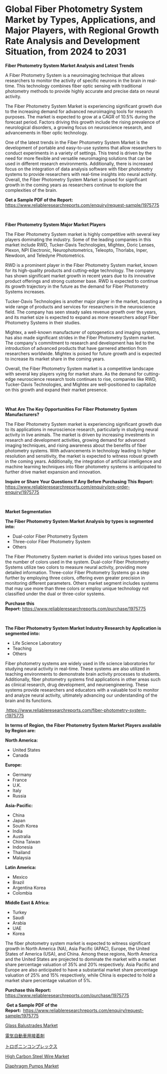 <p><h1>Global Fiber Photometry System Market by Types, Applications, and Major Players, with Regional Growth Rate Analysis and Development Situation, from 2024 to 2031</h1></p><p><strong>Fiber Photometry System Market Analysis and Latest Trends</strong></p>
<p><p>A Fiber Photometry System is a neuroimaging technique that allows researchers to monitor the activity of specific neurons in the brain in real-time. This technology combines fiber optic sensing with traditional photometry methods to provide highly accurate and precise data on neural activity. </p><p>The Fiber Photometry System Market is experiencing significant growth due to the increasing demand for advanced neuroimaging tools for research purposes. The market is expected to grow at a CAGR of 10.5% during the forecast period. Factors driving this growth include the rising prevalence of neurological disorders, a growing focus on neuroscience research, and advancements in fiber optic technology.</p><p>One of the latest trends in the Fiber Photometry System Market is the development of portable and easy-to-use systems that allow researchers to conduct experiments in a variety of settings. This trend is driven by the need for more flexible and versatile neuroimaging solutions that can be used in different research environments. Additionally, there is increased focus on the integration of data analysis software with fiber photometry systems to provide researchers with real-time insights into neural activity. Overall, the Fiber Photometry System Market is poised for significant growth in the coming years as researchers continue to explore the complexities of the brain.</p></p>
<p><strong>Get a Sample PDF of the Report:&nbsp;</strong> <a href="https://www.reliableresearchreports.com/enquiry/request-sample/1975775">https://www.reliableresearchreports.com/enquiry/request-sample/1975775</a></p>
<p>&nbsp;</p>
<p><strong>Fiber Photometry System Major Market Players</strong></p>
<p><p>The Fiber Photometry System market is highly competitive with several key players dominating the industry. Some of the leading companies in this market include RWD, Tucker-Davis Technologies, Mightex, Doric Lenses, Plexon, NPI Electronic, Neurophotometrics, Teleopto, Thorlabs, Inper, Newdoon, and Teledyne Photometrics.</p><p>RWD is a prominent player in the Fiber Photometry System market, known for its high-quality products and cutting-edge technology. The company has shown significant market growth in recent years due to its innovative product offerings and strong customer base. RWD is expected to continue its growth trajectory in the future as the demand for Fiber Photometry Systems increases.</p><p>Tucker-Davis Technologies is another major player in the market, boasting a wide range of products and services for researchers in the neuroscience field. The company has seen steady sales revenue growth over the years, and its market size is expected to expand as more researchers adopt Fiber Photometry Systems in their studies.</p><p>Mightex, a well-known manufacturer of optogenetics and imaging systems, has also made significant strides in the Fiber Photometry System market. The company's commitment to research and development has led to the introduction of advanced products that have garnered attention from researchers worldwide. Mightex is poised for future growth and is expected to increase its market share in the coming years.</p><p>Overall, the Fiber Photometry System market is a competitive landscape with several key players vying for market share. As the demand for cutting-edge neuroscience research tools continues to rise, companies like RWD, Tucker-Davis Technologies, and Mightex are well-positioned to capitalize on this growth and expand their market presence.</p></p>
<p>&nbsp;</p>
<p><strong>What Are The Key Opportunities For Fiber Photometry System Manufacturers?</strong></p>
<p><p>The Fiber Photometry System market is experiencing significant growth due to its applications in neuroscience research, particularly in studying neural activity in live animals. The market is driven by increasing investments in research and development activities, growing demand for advanced imaging techniques, and rising awareness about the benefits of fiber photometry systems. With advancements in technology leading to higher resolution and sensitivity, the market is expected to witness robust growth in the coming years. Additionally, the integration of artificial intelligence and machine learning techniques into fiber photometry systems is anticipated to further drive market expansion and innovation.</p></p>
<p><strong>Inquire or Share Your Questions If Any Before Purchasing This Report:</strong> <a href="https://www.reliableresearchreports.com/enquiry/pre-order-enquiry/1975775">https://www.reliableresearchreports.com/enquiry/pre-order-enquiry/1975775</a></p>
<p>&nbsp;</p>
<p><strong>Market Segmentation</strong></p>
<p><strong>The Fiber Photometry System Market Analysis by types is segmented into:</strong></p>
<p><ul><li>Dual-color Fiber Photometry System</li><li>Three-color Fiber Photometry System</li><li>Others</li></ul></p>
<p><p>The Fiber Photometry System market is divided into various types based on the number of colors used in the system. Dual-color Fiber Photometry Systems utilize two colors to measure neural activity, providing more detailed information. Three-color Fiber Photometry Systems go a step further by employing three colors, offering even greater precision in monitoring different parameters. Others market segment includes systems that may use more than three colors or employ unique technology not classified under the dual or three-color systems.</p></p>
<p><strong>Purchase this Report:&nbsp;</strong><a href="https://www.reliableresearchreports.com/purchase/1975775">https://www.reliableresearchreports.com/purchase/1975775</a></p>
<p>&nbsp;</p>
<p><strong>The Fiber Photometry System Market Industry Research by Application is segmented into:</strong></p>
<p><ul><li>Life Science Laboratory</li><li>Teaching</li><li>Others</li></ul></p>
<p><p>Fiber photometry systems are widely used in life science laboratories for studying neural activity in real-time. These systems are also utilized in teaching environments to demonstrate brain activity processes to students. Additionally, fiber photometry systems find applications in other areas such as clinical research, drug development, and neuroengineering. These systems provide researchers and educators with a valuable tool to monitor and analyze neural activity, ultimately advancing our understanding of the brain and its functions.</p></p>
<p><a href="https://www.reliableresearchreports.com/fiber-photometry-system-r1975775">&nbsp;https://www.reliableresearchreports.com/fiber-photometry-system-r1975775</a></p>
<p><strong>In terms of Region, the Fiber Photometry System Market Players available by Region are:</strong></p>
<p>
    <p> <strong> North America: </strong>
        <ul>
            <li>United States</li>
            <li>Canada</li>
        </ul>
        </p> 
    <p> <strong> Europe: </strong>
        <ul>
            <li>Germany</li>
            <li>France</li>
            <li>U.K.</li>
            <li>Italy</li>
            <li>Russia</li>
        </ul>
        </p> 
    <p> <strong> Asia-Pacific: </strong>
        <ul>
            <li>China</li>
            <li>Japan</li>
            <li>South Korea</li>
            <li>India</li>
            <li>Australia</li>
            <li>China Taiwan</li>
            <li>Indonesia</li>
            <li>Thailand</li>
            <li>Malaysia</li>
        </ul>
        </p> 
    <p> <strong> Latin America: </strong>
        <ul>
            <li>Mexico</li>
            <li>Brazil</li>
            <li>Argentina Korea</li>
            <li>Colombia</li>
        </ul>
        </p> 
    <p> <strong> Middle East & Africa: </strong>
        <ul>
            <li>Turkey</li>
            <li>Saudi</li>
            <li>Arabia</li>
            <li>UAE</li>
            <li>Korea</li>
        </ul>
    </p>
    </p>
<p><p>The fiber photometry system market is expected to witness significant growth in North America (NA), Asia Pacific (APAC), Europe, the United States of America (USA), and China. Among these regions, North America and the United States are projected to dominate the market with a market share percentage valuation of 35% and 20% respectively. Asia Pacific and Europe are also anticipated to have a substantial market share percentage valuation of 25% and 15% respectively, while China is expected to hold a market share percentage valuation of 5%.</p></p>
<p><strong>Purchase this Report: </strong><a href="https://www.reliableresearchreports.com/purchase/1975775">https://www.reliableresearchreports.com/purchase/1975775</a></p>
<p>&nbsp;<strong>Get a Sample PDF of the Report:&nbsp;&nbsp;</strong><a href="https://www.reliableresearchreports.com/enquiry/request-sample/1975775">https://www.reliableresearchreports.com/enquiry/request-sample/1975775</a></p>
<p><strong></strong></p>
<p><p><a href="https://issuu.com/reportprime-2/docs/glass-balustrades-market-size-2030.pptx">Glass Balustrades Market</a></p><p><a href="https://github.com/vlcostes/Market-Research-Report-List-1/blob/main/605677033688.md">電気自動車用接着剤</a></p><p><a href="https://github.com/gfggqjbfys368009/Market-Research-Report-List-1/blob/main/693015233687.md">トロポニンコンプレックス</a></p><p><a href="https://issuu.com/reportprime-2/docs/high-carbon-steel-wire-market-size-2030.pptx">High Carbon Steel Wire Market</a></p><p><a href="https://github.com/lubmix/Market-Research-Report-List-2/blob/main/diaphragm-pumps-market.md">Diaphragm Pumps Market</a></p></p>